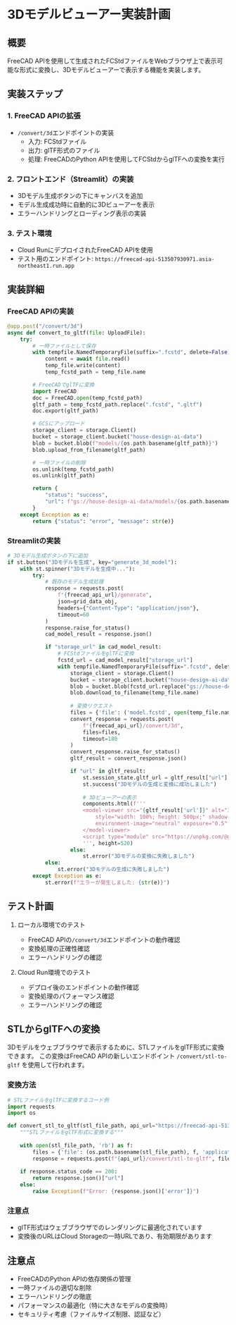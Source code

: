 # 3Dモデルビューアー実装計画

## 概要
FreeCAD APIを使用して生成されたFCStdファイルをWebブラウザ上で表示可能な形式に変換し、3Dモデルビューアーで表示する機能を実装します。

## 実装ステップ

### 1. FreeCAD APIの拡張
- `/convert/3d`エンドポイントの実装
  - 入力: FCStdファイル
  - 出力: glTF形式のファイル
  - 処理: FreeCADのPython APIを使用してFCStdからglTFへの変換を実行

### 2. フロントエンド（Streamlit）の実装
- 3Dモデル生成ボタンの下にキャンバスを追加
- モデル生成成功時に自動的に3Dビューアーを表示
- エラーハンドリングとローディング表示の実装

### 3. テスト環境
- Cloud RunにデプロイされたFreeCAD APIを使用
- テスト用のエンドポイント: `https://freecad-api-513507930971.asia-northeast1.run.app`

## 実装詳細

### FreeCAD APIの実装
```python
@app.post("/convert/3d")
async def convert_to_gltf(file: UploadFile):
    try:
        # 一時ファイルとして保存
        with tempfile.NamedTemporaryFile(suffix=".fcstd", delete=False) as temp_file:
            content = await file.read()
            temp_file.write(content)
            temp_fcstd_path = temp_file.name

        # FreeCADでglTFに変換
        import FreeCAD
        doc = FreeCAD.open(temp_fcstd_path)
        gltf_path = temp_fcstd_path.replace(".fcstd", ".gltf")
        doc.export(gltf_path)

        # GCSにアップロード
        storage_client = storage.Client()
        bucket = storage_client.bucket("house-design-ai-data")
        blob = bucket.blob(f"models/{os.path.basename(gltf_path)}")
        blob.upload_from_filename(gltf_path)

        # 一時ファイルの削除
        os.unlink(temp_fcstd_path)
        os.unlink(gltf_path)

        return {
            "status": "success",
            "url": f"gs://house-design-ai-data/models/{os.path.basename(gltf_path)}"
        }
    except Exception as e:
        return {"status": "error", "message": str(e)}
```

### Streamlitの実装
```python
# 3Dモデル生成ボタンの下に追加
if st.button("3Dモデルを生成", key="generate_3d_model"):
    with st.spinner("3Dモデルを生成中..."):
        try:
            # 既存のモデル生成処理
            response = requests.post(
                f"{freecad_api_url}/generate",
                json=grid_data_obj,
                headers={"Content-Type": "application/json"},
                timeout=60
            )
            response.raise_for_status()
            cad_model_result = response.json()

            if "storage_url" in cad_model_result:
                # FCStdファイルをglTFに変換
                fcstd_url = cad_model_result["storage_url"]
                with tempfile.NamedTemporaryFile(suffix=".fcstd", delete=False) as temp_file:
                    storage_client = storage.Client()
                    bucket = storage_client.bucket("house-design-ai-data")
                    blob = bucket.blob(fcstd_url.replace("gs://house-design-ai-data/", ""))
                    blob.download_to_filename(temp_file.name)
                    
                    # 変換リクエスト
                    files = {'file': ('model.fcstd', open(temp_file.name, 'rb'))}
                    convert_response = requests.post(
                        f"{freecad_api_url}/convert/3d",
                        files=files,
                        timeout=180
                    )
                    convert_response.raise_for_status()
                    gltf_result = convert_response.json()

                    if "url" in gltf_result:
                        st.session_state.gltf_url = gltf_result["url"]
                        st.success("3Dモデルの生成と変換に成功しました")
                        
                        # 3Dビューアーの表示
                        components.html(f'''
                        <model-viewer src="{gltf_result['url']}" alt="3D model" auto-rotate camera-controls 
                            style="width: 100%; height: 500px;" shadow-intensity="1" 
                            environment-image="neutral" exposure="0.5" camera-orbit="45deg 60deg 3m">
                        </model-viewer>
                        <script type="module" src="https://unpkg.com/@google/model-viewer/dist/model-viewer.min.js"></script>
                        ''', height=520)
                    else:
                        st.error("3Dモデルの変換に失敗しました")
            else:
                st.error("3Dモデルの生成に失敗しました")
        except Exception as e:
            st.error(f"エラーが発生しました: {str(e)}")
```

## テスト計画
1. ローカル環境でのテスト
   - FreeCAD APIの`/convert/3d`エンドポイントの動作確認
   - 変換処理の正確性確認
   - エラーハンドリングの確認

2. Cloud Run環境でのテスト
   - デプロイ後のエンドポイントの動作確認
   - 変換処理のパフォーマンス確認
   - エラーハンドリングの確認

## STLからglTFへの変換

3Dモデルをウェブブラウザで表示するために、STLファイルをglTF形式に変換できます。
この変換はFreeCAD APIの新しいエンドポイント `/convert/stl-to-gltf` を使用して行われます。

### 変換方法

```python
# STLファイルをglTFに変換するコード例
import requests
import os

def convert_stl_to_gltf(stl_file_path, api_url="https://freecad-api-513507930971.asia-northeast1.run.app"):
    """STLファイルをglTF形式に変換する"""
    
    with open(stl_file_path, 'rb') as f:
        files = {'file': (os.path.basename(stl_file_path), f, 'application/octet-stream')}
        response = requests.post(f"{api_url}/convert/stl-to-gltf", files=files)
    
    if response.status_code == 200:
        return response.json()["url"]
    else:
        raise Exception(f"Error: {response.json()['error']}")
```

### 注意点

- glTF形式はウェブブラウザでのレンダリングに最適化されています
- 変換後のURLはCloud Storageの一時URLであり、有効期限があります

## 注意点
- FreeCADのPython APIの依存関係の管理
- 一時ファイルの適切な削除
- エラーハンドリングの徹底
- パフォーマンスの最適化（特に大きなモデルの変換時）
- セキュリティ考慮（ファイルサイズ制限、認証など）  